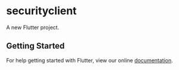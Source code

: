 # securityclient

A new Flutter project.

## Getting Started

For help getting started with Flutter, view our online
[documentation](https://flutter.io/).
